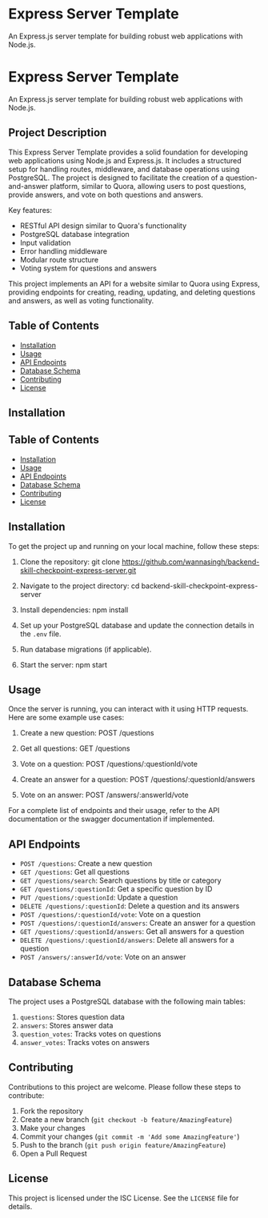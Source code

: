 # Express Server Template

An Express.js server template for building robust web applications with Node.js.

# Express Server Template

An Express.js server template for building robust web applications with Node.js.
## Project Description

This Express Server Template provides a solid foundation for developing web applications using Node.js and Express.js. It includes a structured setup for handling routes, middleware, and database operations using PostgreSQL. The project is designed to facilitate the creation of a question-and-answer platform, similar to Quora, allowing users to post questions, provide answers, and vote on both questions and answers.

Key features:
- RESTful API design similar to Quora's functionality
- PostgreSQL database integration
- Input validation
- Error handling middleware
- Modular route structure
- Voting system for questions and answers

This project implements an API for a website similar to Quora using Express, providing endpoints for creating, reading, updating, and deleting questions and answers, as well as voting functionality.

## Table of Contents

- [Installation](#installation)
- [Usage](#usage)
- [API Endpoints](#api-endpoints)
- [Database Schema](#database-schema)
- [Contributing](#contributing)
- [License](#license)

## Installation

## Table of Contents

- [Installation](#installation)
- [Usage](#usage)
- [API Endpoints](#api-endpoints)
- [Database Schema](#database-schema)
- [Contributing](#contributing)
- [License](#license)

## Installation

To get the project up and running on your local machine, follow these steps:

1. Clone the repository:
   git clone https://github.com/wannasingh/backend-skill-checkpoint-express-server.git

2. Navigate to the project directory:
   cd backend-skill-checkpoint-express-server

3. Install dependencies:
   npm install

4. Set up your PostgreSQL database and update the connection details in the `.env` file.

5. Run database migrations (if applicable).

6. Start the server:
   npm start

## Usage

Once the server is running, you can interact with it using HTTP requests. Here are some example use cases:

1. Create a new question:
   POST /questions

2. Get all questions:
   GET /questions

3. Vote on a question:
   POST /questions/:questionId/vote

4. Create an answer for a question:
   POST /questions/:questionId/answers

5. Vote on an answer:
   POST /answers/:answerId/vote

For a complete list of endpoints and their usage, refer to the API documentation or the swagger documentation if implemented.

## API Endpoints

- `POST /questions`: Create a new question
- `GET /questions`: Get all questions
- `GET /questions/search`: Search questions by title or category
- `GET /questions/:questionId`: Get a specific question by ID
- `PUT /questions/:questionId`: Update a question
- `DELETE /questions/:questionId`: Delete a question and its answers
- `POST /questions/:questionId/vote`: Vote on a question
- `POST /questions/:questionId/answers`: Create an answer for a question
- `GET /questions/:questionId/answers`: Get all answers for a question
- `DELETE /questions/:questionId/answers`: Delete all answers for a question
- `POST /answers/:answerId/vote`: Vote on an answer

## Database Schema

The project uses a PostgreSQL database with the following main tables:

1. `questions`: Stores question data
2. `answers`: Stores answer data
3. `question_votes`: Tracks votes on questions
4. `answer_votes`: Tracks votes on answers

## Contributing

Contributions to this project are welcome. Please follow these steps to contribute:

1. Fork the repository
2. Create a new branch (`git checkout -b feature/AmazingFeature`)
3. Make your changes
4. Commit your changes (`git commit -m 'Add some AmazingFeature'`)
5. Push to the branch (`git push origin feature/AmazingFeature`)
6. Open a Pull Request

## License

This project is licensed under the ISC License. See the `LICENSE` file for details.
